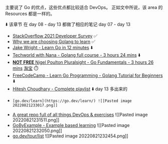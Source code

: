 主要说了 Go 的优点，这些优点都比较适合 DevOps。
正如文中所说，该 area 的 Resources 都是一样的。

⬇️ 该章节 在 day 08 - day 13 都做了相应的笔记
day 07 - day 13
-   [StackOverflow 2021 Developer Survey](https://insights.stackoverflow.com/survey/2021) ✅
-   [Why we are choosing Golang to learn](https://www.youtube.com/watch?v=7pLqIIAqZD4&t=9s) ✅
-   [Jake Wright - Learn Go in 12 minutes](https://www.youtube.com/watch?v=C8LgvuEBraI&t=312s) ⬇️
-   [Techworld with Nana - Golang full course - 3 hours 24 mins](https://www.youtube.com/watch?v=yyUHQIec83I) ⬇️
-   [**NOT FREE** Nigel Poulton Pluralsight - Go Fundamentals - 3 hours 26 mins](https://www.pluralsight.com/courses/go-fundamentals) [淘宝](https://item.taobao.com/item.htm?spm=a230r.1.14.41.24516074JCG2cz&id=674024476681&ns=1&abbucket=19#detail) ⏱️
-   [FreeCodeCamp - Learn Go Programming - Golang Tutorial for Beginners](https://www.youtube.com/watch?v=YS4e4q9oBaU&t=1025s) ⬇️
-   [Hitesh Choudhary - Complete playlist](https://www.youtube.com/playlist?list=PLRAV69dS1uWSR89FRQGZ6q9BR2b44Tr9N) ⬇️
day 13 多出来的
-     [go.dev/learn](https://go.dev/learn/) ![[Pasted image 20220821233017.png]] 
- [A great repo full of all things DevOps & exercises](https://github.com/bregman-arie/devops-exercises)  ![[Pasted image 20220821231511.png]]
-   [GoByExample - Example based learning](https://gobyexample.com/) ![[Pasted image 20220821232050.png]]
-   [go.dev/tour/list](https://go.dev/tour/list) ![[Pasted image 20220821232454.png]] 